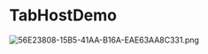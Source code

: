 # TabHostDemo
![56E23808-15B5-41AA-B16A-EAE63AA8C331.png](https://ooo.0o0.ooo/2016/09/01/57c7d8b753299.png)
